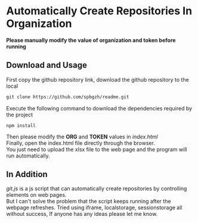 # Automatically Create Repositories In Organization  

**Please manually modify the value of organization and token before running**

## Download and Usage   

First copy the github repository link, download the github repository to the local

```xml
git clone https://github.com/spbgzh/readme.git
```

Execute the following command to download the dependencies required by the project  

```
npm install
```

Then please modify the **ORG** and **TOKEN** values in *index.html*  
Finally, open the index.html file directly through the browser.  
You just need to upload the xlsx file to the web page and the program will run automatically.

## In Addition  

*git.js* is a js script that can automatically create repositories by controlling elements on web pages.   
But I can't solve the problem that the script keeps running after the webpage refreshes.
Tried using iframe, localstorage, sessionstorage all without success, If anyone has any ideas please let me know.
